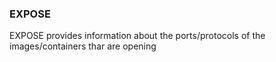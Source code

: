 ### EXPOSE ##

EXPOSE provides information about the ports/protocols of the images/containers thar are opening
